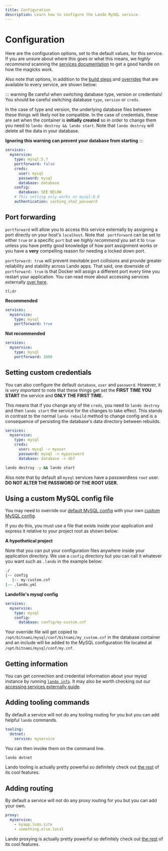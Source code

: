 ```yaml
---
title: Configuration
description: Learn how to configure the Lando MySQL service.
---
```


# Configuration

Here are the configuration options, set to the default values, for this service. If you are unsure about where this goes or what this means, we *highly recommend* scanning the [services documentation](https://docs.lando.dev/core/v3/lando-service.html) to get a good handle on how the magicks work.

Also note that options, in addition to the [build steps](https://docs.lando.dev/core/v3/lando-service.html#build-steps) and [overrides](https://docs.lando.dev/core/v3/lando-service.html#overrides) that are available to every service, are shown below:

::: warning Be careful when switching database type, version or credentials!
You should be careful switching database `type`, `version` or `creds`.

In the case of type and version, the underlying database files between these things will likely not be compatible. In the case of credentials, these are set when the container is **initially created** so in order to change them you need to `lando destroy && lando start`. Note that `lando destroy` will delete all the data in your database.


**Ignoring this warning can prevent your database from starting**
:::

```yaml
services:
  myservice:
    type: mysql:5.7
    portforward: false
    creds:
      user: mysql
      password: mysql
      database: database
    config:
      database: SEE BELOW
    # This setting only works on mysql:8.0
    authentication: caching_sha2_password
```

## Port forwarding

`portforward` will allow you to access this service externally by assigning a port directly on your host's `localhost`. Note that ` portforward` can be set to either `true` or a specific `port` but we *highly recommend* you set it to `true` unless you have pretty good knowledge of how port assignment works or you have a **very** compelling reason for needing a locked down port.

`portforward: true` will prevent inevitable port collisions and provide greater reliability and stability across Lando apps. That said, one downside of `portforward: true` is that Docker will assign a different port every time you restart your application. You can read more about accessing services externally [over here](https://docs.lando.dev/guides/external-access.html).

`tl;dr`

**Recommended**

```yaml
services:
  myservice:
    type: mysql
    portforward: true
```

**Not recommended**

```yaml
services:
  myservice:
    type: mysql
    portforward: 3600
```

## Setting custom credentials

You can also configure the default `database`, `user` and `password`. However, it is *very important* to note that these things get set the **FIRST TIME YOU START** the service and **ONLY THE FIRST TIME.**

This means that if you change any of the `creds`, you need to `lando destroy` and then `lando start` the service for the changes to take effect. This stands in contrast to the normal `lando rebuild` method to change config and is a consequence of persisting the database's data directory between rebuilds.

```yaml
services:
  myservice:
    type: mysql
    creds:
      user: mysql -> myuser
      password: mysql -> mypassword
      database: database -> db7
```

```bash
lando destroy -y && lando start
```

Also note that by default all `mysql` services have a passwordless `root` user. **DO NOT ALTER THE PASSWORD OF THE ROOT USER.**


## Using a custom MySQL config file

You may need to override our [default MySQL config](https://github.com/lando/mysql/tree/main/builders) with your own [custom MySQL config](https://dev.mysql.com/doc/refman/8.0/en/option-files.html).

If you do this, you must use a file that exists inside your application and express it relative to your project root as shown below:

**A hypothetical project**

Note that you can put your configuration files anywhere inside your application directory. We use a `config` directory but you can call it whatever you want such as `.lando` in the example below:

```bash
./
|-- config
   |-- my-custom.cnf
|-- .lando.yml
```

**Landofile's mysql config**

```yaml
services:
  myservice:
    type: mysql
    config:
      database: config/my-custom.cnf
```
Your override file will get copied to `/opt/bitnami/mysql/conf/bitnami/my_custom.cnf` in the database container and an include will be added to the MySQL configuration file located at `/opt/bitnami/mysql/conf/my.cnf`.

## Getting information

You can get connection and credential information about your mysql instance by running [`lando info`](https://docs.lando.dev/cli/info.html). It may also be worth checking out our [accessing services externally guide](https://docs.lando.dev/guides/external-access.html).

## Adding tooling commands

By default a service will not do any tooling routing for you but you can add helpful `lando` commands.

```yaml
tooling:
  dotnet:
    service: myservice
```

You can then invoke them on the command line.

```bash
lando dotnet
```

Lando tooling is actually pretty powerful so definitely check out [the rest](https://docs.lando.dev/core/v3/tooling.html) of its cool features.

## Adding routing

By default a service will not do any proxy routing for you but you can add your own.

```yaml
proxy:
  myservice:
    - myapp.lndo.site
    - something.else.local
```

Lando proxying is actually pretty powerful so definitely check out [the rest](https://docs.lando.dev/core/v3/proxy.html) of its cool features.
